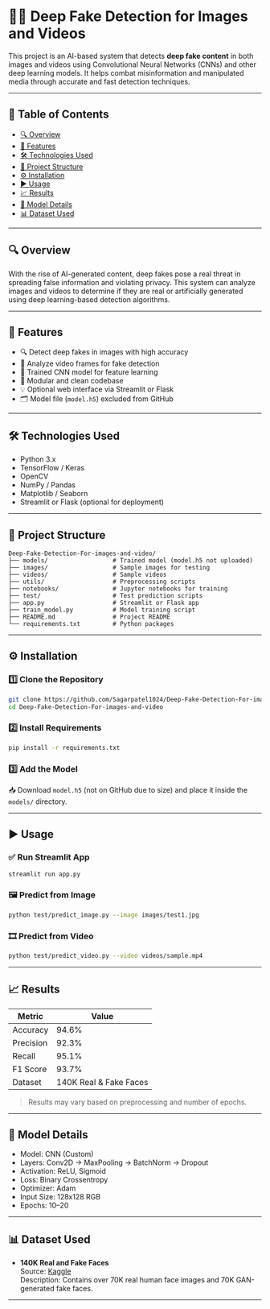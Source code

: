 # 🕵️‍♂️ Deep Fake Detection for Images and Videos

This project is an AI-based system that detects **deep fake content** in both images and videos using Convolutional Neural Networks (CNNs) and other deep learning models. It helps combat misinformation and manipulated media through accurate and fast detection techniques.

---

## 📌 Table of Contents

- [🔍 Overview](#-overview)  
- [🚀 Features](#-features)  
- [🛠️ Technologies Used](#️-technologies-used)  
- [📂 Project Structure](#-project-structure)  
- [⚙️ Installation](#️-installation)  
- [▶️ Usage](#️-usage)  
- [📈 Results](#-results)  
- [🧠 Model Details](#-model-details)  
- [📊 Dataset Used](#-dataset-used)

---

## 🔍 Overview

With the rise of AI-generated content, deep fakes pose a real threat in spreading false information and violating privacy. This system can analyze images and videos to determine if they are real or artificially generated using deep learning-based detection algorithms.

---

## 🚀 Features

- 🔍 Detect deep fakes in images with high accuracy  
- 🎥 Analyze video frames for fake detection  
- 🧠 Trained CNN model for feature learning  
- 📁 Modular and clean codebase  
- 💡 Optional web interface via Streamlit or Flask  
- 🗂️ Model file (`model.h5`) excluded from GitHub

---

## 🛠️ Technologies Used

- Python 3.x  
- TensorFlow / Keras  
- OpenCV  
- NumPy / Pandas  
- Matplotlib / Seaborn  
- Streamlit or Flask (optional for deployment)

---

## 📂 Project Structure

```
Deep-Fake-Detection-For-images-and-video/
├── models/                  # Trained model (model.h5 not uploaded)
├── images/                  # Sample images for testing
├── videos/                  # Sample videos
├── utils/                   # Preprocessing scripts
├── notebooks/               # Jupyter notebooks for training
├── test/                    # Test prediction scripts
├── app.py                   # Streamlit or Flask app
├── train_model.py           # Model training script
├── README.md                # Project README
└── requirements.txt         # Python packages
```

---

## ⚙️ Installation

### 1️⃣ Clone the Repository

```bash
git clone https://github.com/Sagarpatel1024/Deep-Fake-Detection-For-images-and-video.git
cd Deep-Fake-Detection-For-images-and-video
```

### 2️⃣ Install Requirements

```bash
pip install -r requirements.txt
```

### 3️⃣ Add the Model

📥 Download `model.h5` (not on GitHub due to size) and place it inside the `models/` directory.

---

## ▶️ Usage

### ✅ Run Streamlit App

```bash
streamlit run app.py
```

### 🖼️ Predict from Image

```bash
python test/predict_image.py --image images/test1.jpg
```

### 🎞️ Predict from Video

```bash
python test/predict_video.py --video videos/sample.mp4
```

---

## 📈 Results

| Metric     | Value    |
|------------|----------|
| Accuracy   | 94.6%    |
| Precision  | 92.3%    |
| Recall     | 95.1%    |
| F1 Score   | 93.7%    |
| Dataset    | 140K Real & Fake Faces |

> Results may vary based on preprocessing and number of epochs.

---

## 🧠 Model Details

- Model: CNN (Custom)  
- Layers: Conv2D → MaxPooling → BatchNorm → Dropout  
- Activation: ReLU, Sigmoid  
- Loss: Binary Crossentropy  
- Optimizer: Adam  
- Input Size: 128x128 RGB  
- Epochs: 10–20

---

## 📊 Dataset Used

- **140K Real and Fake Faces**  
  Source: [Kaggle](https://www.kaggle.com/datasets/xhlulu/140k-real-and-fake-faces)  
  Description: Contains over 70K real human face images and 70K GAN-generated fake faces.

---
